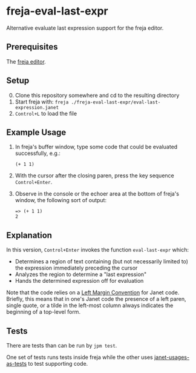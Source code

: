 # freja-eval-last-expr

Alternative evaluate last expression support for the freja editor.

## Prerequisites

The [freja editor](https://github.com/saikyun/freja).

## Setup

0. Clone this repository somewhere and cd to the resulting directory
1. Start freja with: `freja ./freja-eval-last-expr/eval-last-expression.janet`
2. `Control+L` to load the file

## Example Usage

1. In freja's buffer window, type some code that could be evaluated
   successfully, e.g.:
    ```
    (+ 1 1)
    ```

2. With the cursor after the closing paren, press the key sequence
   `Control+Enter`.

3. Observe in the console or the echoer area at the bottom of freja's
   window, the following sort of output:
    ```
    => (+ 1 1)
    2
    ```

## Explanation

In this version, `Control+Enter` invokes the function `eval-last-expr`
which:

* Determines a region of text containing (but not necessarily limited
  to) the expression immediately preceding the cursor
* Analyzes the region to determine a "last expression"
* Hands the determined expression off for evaluation

Note that the code relies on a [Left Margin Convention](https://www.gnu.org/software/emacs/manual/html_node/emacs/Left-Margin-Paren.html) for Janet code.  Briefly, this means that in one's Janet code the presence of a left paren, single quote, or a tilde in the left-most column always indicates the beginning of a top-level form.

## Tests

There are tests than can be run by `jpm test`.

One set of tests runs tests inside freja while the other uses
[janet-usages-as-tests](https://github.com/sogaiu/janet-usages-as-tests) to test supporting
code.

